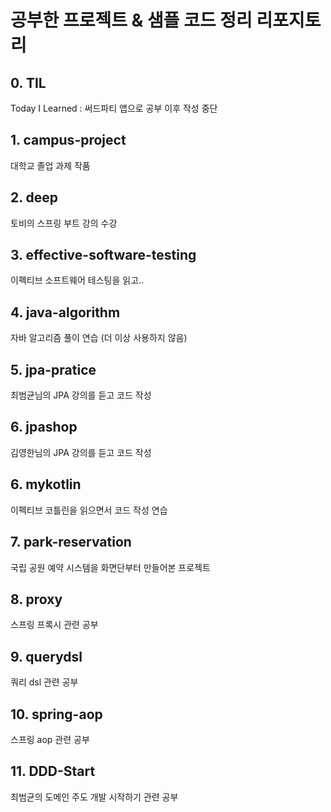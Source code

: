 
# 공부한 프로젝트 & 샘플 코드 정리 리포지토리

## 0. TIL

Today I Learned
: 써드파티 앱으로 공부 이후 작성 중단

## 1. campus-project

대학교 졸업 과제 작품

## 2. deep

토비의 스프링 부트 강의 수강

## 3. effective-software-testing

이펙티브 소프트웨어 테스팅을 읽고..

## 4. java-algorithm

자바 알고리즘 풀이 연습 (더 이상 사용하지 않음)

## 5. jpa-pratice

최범균님의 JPA 강의를 듣고 코드 작성

## 6. jpashop

김영한님의 JPA 강의를 듣고 코드 작성

## 6. mykotlin

이펙티브 코틀린을 읽으면서 코드 작성 연습

## 7. park-reservation

국립 공원 예약 시스템을 화면단부터 만들어본 프로젝트

## 8. proxy

스프링 프록시 관련 공부

## 9. querydsl

쿼리 dsl 관련 공부

## 10. spring-aop

스프링 aop 관련 공부

## 11. DDD-Start

최범균의 도메인 주도 개발 시작하기 관련 공부
